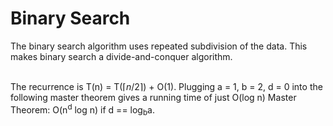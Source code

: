 # Binary Search

The binary search algorithm uses repeated subdivision of the data.  This makes binary search a divide-and-conquer algorithm. <br /><br />  

The recurrence is T(n) = T($\lceil n/2 \rceil$) + O(1). Plugging a = 1, b = 2, d = 0 into the following master theorem gives a running time of just O(log n)
Master Theorem:  O(n<sup>d</sup> log n) if d == log<sub>b</sub>a.  


